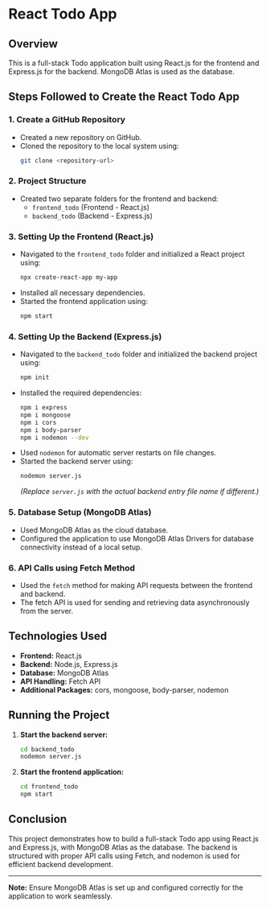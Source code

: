 # React Todo App

## Overview
This is a full-stack Todo application built using React.js for the frontend and Express.js for the backend. MongoDB Atlas is used as the database.

## Steps Followed to Create the React Todo App

### 1. Create a GitHub Repository
- Created a new repository on GitHub.
- Cloned the repository to the local system using:
  ```sh
  git clone <repository-url>
  ```

### 2. Project Structure
- Created two separate folders for the frontend and backend:
  - `frontend_todo` (Frontend - React.js)
  - `backend_todo` (Backend - Express.js)

### 3. Setting Up the Frontend (React.js)
- Navigated to the `frontend_todo` folder and initialized a React project using:
  ```sh
  npx create-react-app my-app
  ```
- Installed all necessary dependencies.
- Started the frontend application using:
  ```sh
  npm start
  ```

### 4. Setting Up the Backend (Express.js)
- Navigated to the `backend_todo` folder and initialized the backend project using:
  ```sh
  npm init
  ```
- Installed the required dependencies:
  ```sh
  npm i express
  npm i mongoose
  npm i cors
  npm i body-parser
  npm i nodemon --dev
  ```
- Used `nodemon` for automatic server restarts on file changes.
- Started the backend server using:
  ```sh
  nodemon server.js
  ```
  *(Replace `server.js` with the actual backend entry file name if different.)*

### 5. Database Setup (MongoDB Atlas)
- Used MongoDB Atlas as the cloud database.
- Configured the application to use MongoDB Atlas Drivers for database connectivity instead of a local setup.

### 6. API Calls using Fetch Method
- Used the `fetch` method for making API requests between the frontend and backend.
- The fetch API is used for sending and retrieving data asynchronously from the server.

## Technologies Used
- **Frontend:** React.js
- **Backend:** Node.js, Express.js
- **Database:** MongoDB Atlas
- **API Handling:** Fetch API
- **Additional Packages:** cors, mongoose, body-parser, nodemon

## Running the Project
1. **Start the backend server:**
   ```sh
   cd backend_todo
   nodemon server.js
   ```
2. **Start the frontend application:**
   ```sh
   cd frontend_todo
   npm start
   ```

## Conclusion
This project demonstrates how to build a full-stack Todo app using React.js and Express.js, with MongoDB Atlas as the database. The backend is structured with proper API calls using Fetch, and nodemon is used for efficient backend development.

---

**Note:** Ensure MongoDB Atlas is set up and configured correctly for the application to work seamlessly.

